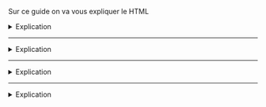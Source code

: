 Sur ce guide on va vous expliquer le HTML  

<details>
  <summary>Explication</summary>

HTML (**Hypertext Markup Language** ; "langage de balisage d’hypertexte") dans sa dernière version "HTML5", est le langage de **balisage** conçu pour représenter et structurer [sémantiquement](https://fr.wikipedia.org/wiki/Sémantique) une page web.  

Il est souvent utilisé conjointement avec le langage de programmation [JavaScript](https://fr.wikipedia.org/wiki/JavaScript) et des [feuilles de style en cascade](https://fr.wikipedia.org/wiki/Feuilles_de_style_en_cascade) (CSS).  

HTML est inspiré du [Standard Generalized Markup Language](https://fr.wikipedia.org/wiki/Standard_Generalized_Markup_Language) (SGML). Il s'agit d'un format ouvert.

**Développé par**	[World Wide Web Consortium](https://fr.wikipedia.org/wiki/World_Wide_Web_Consortium) "W3C" & [WHATWG](https://fr.wikipedia.org/wiki/Web_Hypertext_Application_Technology_Working_Group)
- 1989-1992 : Origine
- 1993 : Apports de [NCSA Mosaic](https://fr.wikipedia.org/wiki/NCSA_Mosaic)
- 1994 : Apports de [Netscape Navigator](https://fr.wikipedia.org/wiki/Netscape_Navigator)
- 1995-1996 : HTML 2.0
- 1997 : HTML 3.2 et 4.0
- 2000-2006 : [XHTML](https://fr.wikipedia.org/wiki/Extensible_Hypertext_Markup_Language)
- De 2007 à nos jours : HTML 5 et abandon du XHTML 2

</details>

---

<details>
  <summary>Explication</summary>

# Syntaxe de HTML

```
&lt;TITLE&gt;Exemple de titre&lt;/TITLE&gt;
&lt;p&gt;
Ceci est une phrase avec un &lt;a HREF=&quot;cible.html&quot;>hyperlien&lt;/a&gt;.
Ceci est un paragraphe sans hyperlien.
&lt;/p&gt;
&lt;!-- Commentaire non visible --&gt;
&lt;pre&gt; ABC &lt;/pre&gt;
```

---

Cet exemple contient du texte, cinq balises et une référence d’entité :
- **<'TITLE'>** est la balise ouvrante de l’élément TITLE.
- **<'/TITLE'>** est la balise fermante de l’élément TITLE.
- Exemple de HTML est le contenu de l’élément TITLE.
- **<'A HREF="cible.html"'>** est la balise ouvrante de l’élément A, avec :
  - **HREF=cible.html**, l’attribut HREF dont la valeur est cible.html.
- **<'P'>** est la balise ouvrante de l’élément P. Toutefois, elle est utilisée ici comme s’il s’agissait d’un séparateur de paragraphe, et c’est même ainsi qu’elle est souvent présentée dans les plus anciennes documentations de HTML. Il s’agit de la balise ouvrante du paragraphe dont le contenu est Ceci est un paragraphe où; il n’y a pas d’hyperlien. La balise fermante de l’élément P, qui est optionnelle, est ici omise. L’élément P est implicitement terminé lorsqu’un nouveau paragraphe commence ou que l’élément parent est fermé (cas non présent).
- Les balises peuvent être indifféremment écrites en minuscules ou majuscules. L’usage des minuscules devient plus courant car XHTML les impose.
- **< !-- {CODE OU COMMENTAIRE} -- >** est la balise "commentaire" et permet de ne pas exécuter de code ou de laisser une note
- **<'pre'>** représente du texte préformaté, généralement écrit avec une police à chasse fixe. Le texte est affiché tel quel, les espaces utilisés dans le document HTML seront retranscrits

</details>

---
<details>
  <summary>Explication</summary>

# Attention à des fins d'utilisation multiplateforme

- Les caractères spéciaux peuvent être remplacés par différents codes [Entité - Glossaire developer.mozilla.org](https://developer.mozilla.org/fr/docs/Glossary/Entity) [Liste - html.spec.whatwg.org](https://html.spec.whatwg.org/multipage/named-characters.html)
---

```&```	<pre>```& amp ;```</pre>
Interprété comme le début d'une référence d'entité ou de caractère.  

---

```<```	<pre>```& lt ;```</pre>  
Interprété comme le début d'une balise  

---

```>``` <pre>```& gt ;```</pre>  
Interprété comme la fin d'une balise  

---

```"```	<pre>```& quot ;```</pre>  
Interprété comme le début et la fin d'une valeur d'attributs  

---

- ⚠️**Attention aux espaces** il en va de même pour les commentaires
- ⚠️**Attention aux '** ils permettent de ne pas détecter une balise pour l'affichage du cours

</details>

---

<details>
  <summary>Explication</summary>

# Consulter le code d'une page

![d2tl4Oi0I7](https://github.com/GHub-fr/.github/assets/84735589/096b576d-3f49-4761-a132-7963769e28b4)

[view-source:](view-source:https://doc.ghub.fr/cours/html) (Peut être bloqué car il n'est pas censé être utilisé depuis une page web comme lien)  
Ce lien permet de charger le **code source d'une page** (de la même façon que vous la créerez)

![chrome_Zf8S87O7vL](https://github.com/GHub-fr/.github/assets/84735589/aff1b890-46d5-40e1-8f1f-f4a0fb62d3ca)

Vous pouvez aussi **inspecter et modifier le code en direct** avec un **clique droit sur la page** (A.K.A "**DevTools**")  
Il peut changer en fonction de votre navigateur

![chrome_Mgov4xW9UC](https://github.com/GHub-fr/.github/assets/84735589/d6272fe4-38a2-426b-941f-218f233d9976)

</details>
